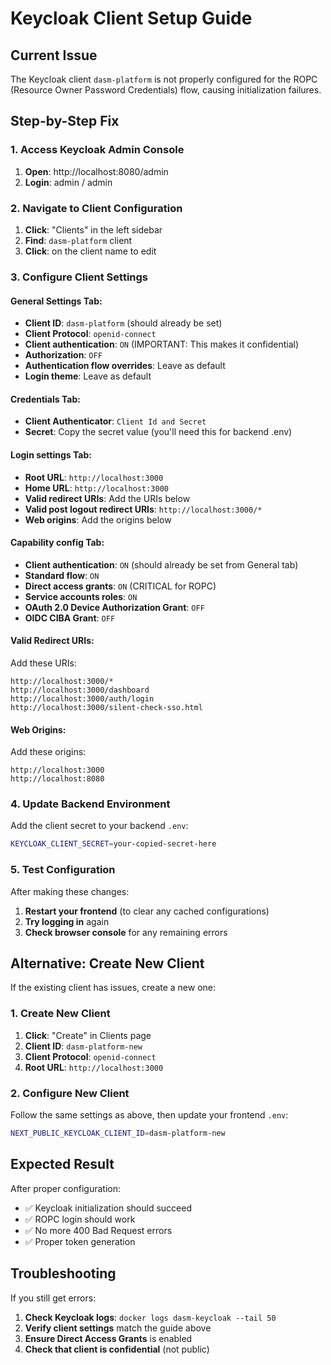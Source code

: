 # Keycloak Client Setup Guide

## Current Issue
The Keycloak client `dasm-platform` is not properly configured for the ROPC (Resource Owner Password Credentials) flow, causing initialization failures.

## Step-by-Step Fix

### 1. Access Keycloak Admin Console
1. **Open**: http://localhost:8080/admin
2. **Login**: admin / admin

### 2. Navigate to Client Configuration
1. **Click**: "Clients" in the left sidebar
2. **Find**: `dasm-platform` client
3. **Click**: on the client name to edit

### 3. Configure Client Settings

#### **General Settings Tab:**
- **Client ID**: `dasm-platform` (should already be set)
- **Client Protocol**: `openid-connect`
- **Client authentication**: `ON` (IMPORTANT: This makes it confidential)
- **Authorization**: `OFF`
- **Authentication flow overrides**: Leave as default
- **Login theme**: Leave as default

#### **Credentials Tab:**
- **Client Authenticator**: `Client Id and Secret`
- **Secret**: Copy the secret value (you'll need this for backend .env)

#### **Login settings Tab:**
- **Root URL**: `http://localhost:3000`
- **Home URL**: `http://localhost:3000`
- **Valid redirect URIs**: Add the URIs below
- **Valid post logout redirect URIs**: `http://localhost:3000/*`
- **Web origins**: Add the origins below

#### **Capability config Tab:**
- **Client authentication**: `ON` (should already be set from General tab)
- **Standard flow**: `ON`
- **Direct access grants**: `ON` (CRITICAL for ROPC)
- **Service accounts roles**: `ON`
- **OAuth 2.0 Device Authorization Grant**: `OFF`
- **OIDC CIBA Grant**: `OFF`

#### **Valid Redirect URIs:**
Add these URIs:
```
http://localhost:3000/*
http://localhost:3000/dashboard
http://localhost:3000/auth/login
http://localhost:3000/silent-check-sso.html
```

#### **Web Origins:**
Add these origins:
```
http://localhost:3000
http://localhost:8080
```

### 4. Update Backend Environment
Add the client secret to your backend `.env`:
```bash
KEYCLOAK_CLIENT_SECRET=your-copied-secret-here
```

### 5. Test Configuration
After making these changes:
1. **Restart your frontend** (to clear any cached configurations)
2. **Try logging in** again
3. **Check browser console** for any remaining errors

## Alternative: Create New Client
If the existing client has issues, create a new one:

### 1. Create New Client
1. **Click**: "Create" in Clients page
2. **Client ID**: `dasm-platform-new`
3. **Client Protocol**: `openid-connect`
4. **Root URL**: `http://localhost:3000`

### 2. Configure New Client
Follow the same settings as above, then update your frontend `.env`:
```bash
NEXT_PUBLIC_KEYCLOAK_CLIENT_ID=dasm-platform-new
```

## Expected Result
After proper configuration:
- ✅ Keycloak initialization should succeed
- ✅ ROPC login should work
- ✅ No more 400 Bad Request errors
- ✅ Proper token generation

## Troubleshooting
If you still get errors:
1. **Check Keycloak logs**: `docker logs dasm-keycloak --tail 50`
2. **Verify client settings** match the guide above
3. **Ensure Direct Access Grants** is enabled
4. **Check that client is confidential** (not public)
